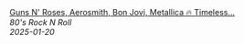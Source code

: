 <!--2025-01-20 08:00:22-->
<div class="yb">
  <a class="nodecor" href="/posts.html?rok/guns_n_roses_aerosmith_bon_jovi_metallica_timeless_classic_rock_70s_80s_90s_full_album">
    <img class="preview" data-videoid="UGjoSlWx69w" src="https://i2.ytimg.com/vi/UGjoSlWx69w/hqdefault.jpg" align="middle" alt="">
  </a>
  <div class="inlbl text">
    <a class="nodecor" href="/posts.html?rok/guns_n_roses_aerosmith_bon_jovi_metallica_timeless_classic_rock_70s_80s_90s_full_album">Guns N' Roses, Aerosmith, Bon Jovi, Metallica 🔥 Timeless...</a><br>
    <i class="smaller2">80's Rock N Roll</i><br>
    <i class="smaller3">2025-01-20</i>
  </div>
</div>
